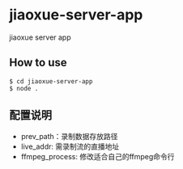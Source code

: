 
# jiaoxue-server-app

jiaoxue server app

## How to use

```
$ cd jiaoxue-server-app
$ node .
```

## 配置说明
* prev_path：录制数据存放路径
* live_addr: 需录制流的直播地址
* ffmpeg_process: 修改适合自己的ffmpeg命令行
